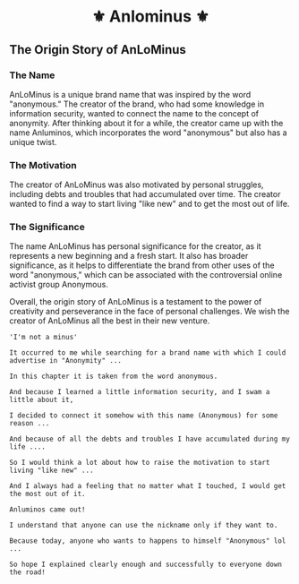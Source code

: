 <h1 align="center">⚜️ Anlominus ⚜️</h1>


## The Origin Story of AnLoMinus

### The Name
AnLoMinus is a unique brand name that was inspired by the word "anonymous." The creator of the brand, who had some knowledge in information security, wanted to connect the name to the concept of anonymity. After thinking about it for a while, the creator came up with the name Anluminos, which incorporates the word "anonymous" but also has a unique twist.

### The Motivation
The creator of AnLoMinus was also motivated by personal struggles, including debts and troubles that had accumulated over time. The creator wanted to find a way to start living "like new" and to get the most out of life.

### The Significance
The name AnLoMinus has personal significance for the creator, as it represents a new beginning and a fresh start. It also has broader significance, as it helps to differentiate the brand from other uses of the word "anonymous," which can be associated with the controversial online activist group Anonymous.

Overall, the origin story of AnLoMinus is a testament to the power of creativity and perseverance in the face of personal challenges. We wish the creator of AnLoMinus all the best in their new venture.



```
'I'm not a minus'

It occurred to me while searching for a brand name with which I could advertise in "Anonymity" ...

In this chapter it is taken from the word anonymous.

And because I learned a little information security, and I swam a little about it,

I decided to connect it somehow with this name (Anonymous) for some reason ...

And because of all the debts and troubles I have accumulated during my life ....

So I would think a lot about how to raise the motivation to start living "like new" ...

And I always had a feeling that no matter what I touched, I would get the most out of it.

Anluminos came out!

I understand that anyone can use the nickname only if they want to.

Because today, anyone who wants to happens to himself "Anonymous" lol ...

So hope I explained clearly enough and successfully to everyone down the road!
```
